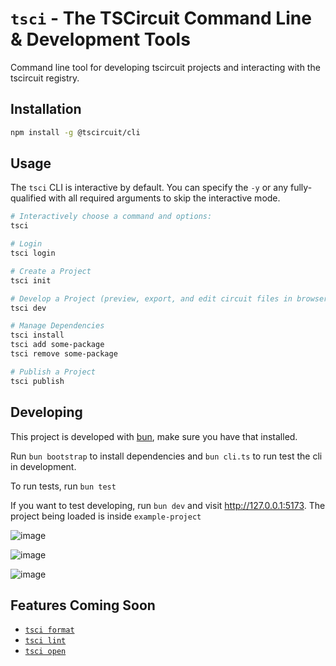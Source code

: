 # `tsci` - The TSCircuit Command Line & Development Tools

Command line tool for developing tscircuit projects and interacting with the
tscircuit registry.

## Installation

```bash
npm install -g @tscircuit/cli
```

## Usage

The `tsci` CLI is interactive by default. You can specify the `-y` or any fully-
qualified with all required arguments to skip the interactive mode.

```bash
# Interactively choose a command and options:
tsci

# Login
tsci login

# Create a Project
tsci init

# Develop a Project (preview, export, and edit circuit files in browser)
tsci dev

# Manage Dependencies
tsci install
tsci add some-package
tsci remove some-package

# Publish a Project
tsci publish
```

## Developing

This project is developed with [bun](https://bun.sh/), make sure you have
that installed.

Run `bun bootstrap` to install dependencies and `bun cli.ts` to run test the cli in development.

To run tests, run `bun test`

If you want to test developing, run `bun dev` and visit http://127.0.0.1:5173. The project being
loaded is inside `example-project`

![image](https://github.com/tscircuit/cli/assets/1910070/cabb180d-a64f-4fe5-a6af-26f990af39b3)

![image](https://github.com/tscircuit/cli/assets/1910070/9350c52c-4263-4ba2-b06b-61130b1aab3b)

![image](https://github.com/tscircuit/cli/assets/1910070/d6facd4d-0887-4871-8aa1-e525c519c50d)

## Features Coming Soon

- [`tsci format`](https://github.com/tscircuit/cli/issues/1)
- [`tsci lint`](https://github.com/tscircuit/cli/issues/2)
- [`tsci open`](https://github.com/tscircuit/cli/issues/4)
